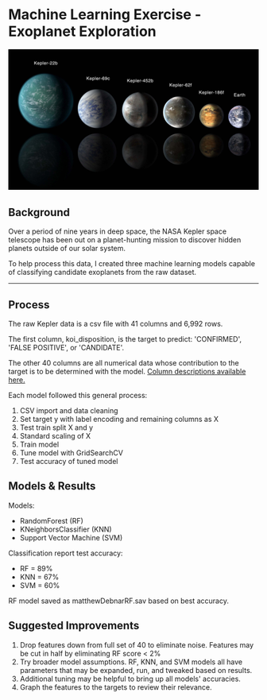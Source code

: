 # Machine Learning Exercise - Exoplanet Exploration

![exoplanets.jpg](Images/exoplanets.jpg)

## Background

Over a period of nine years in deep space, the NASA Kepler space telescope has been out on a planet-hunting mission to discover hidden planets outside of our solar system.

To help process this data, I created three machine learning models capable of classifying candidate exoplanets from the raw dataset.

- - -

## Process

The raw Kepler data is a csv file with 41 columns and 6,992 rows.

The first column, koi_disposition, is the target to predict: 'CONFIRMED', 'FALSE POSITIVE', or 'CANDIDATE'.

The other 40 columns are all numerical data whose contribution to the target is to be determined with the model.
[Column descriptions available here.](https://exoplanetarchive.ipac.caltech.edu/docs/API_kepcandidate_columns.html)

Each model followed this general process:
1. CSV import and data cleaning
2. Set target y with label encoding and remaining columns as X
3. Test train split X and y
4. Standard scaling of X
5. Train model
6. Tune model with GridSearchCV
7. Test accuracy of tuned model

## Models & Results
Models:
* RandomForest (RF)
* KNeighborsClassifier (KNN)
* Support Vector Machine (SVM)

Classification report test accuracy:
* RF = 89%
* KNN = 67%
* SVM = 60%

RF model saved as matthewDebnarRF.sav based on best accuracy.

## Suggested Improvements
1. Drop features down from full set of 40 to eliminate noise. Features may be cut in half by eliminating RF score < 2%
2. Try broader model assumptions. RF, KNN, and SVM models all have parameters that may be expanded, run, and tweaked based on results.
3. Additional tuning may be helpful to bring up all models' accuracies.
4. Graph the features to the targets to review their relevance.


